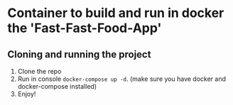 # Container to build and run in docker the 'Fast-Fast-Food-App'

## Cloning and running the project

1. Clone the repo
2. Run in console ```docker-compose up -d```. (make sure you have docker and docker-compose installed)
3. Enjoy!
